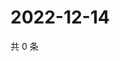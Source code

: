 # 2022-12-14

共 0 条

<!-- BEGIN WEIBO -->
<!-- 最后更新时间 Wed Dec 14 2022 22:13:06 GMT+0800 (China Standard Time) -->

<!-- END WEIBO -->
